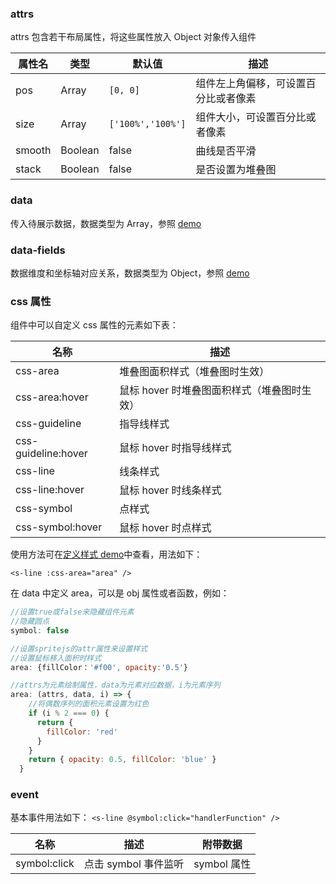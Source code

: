 ### attrs

attrs 包含若干布局属性，将这些属性放入 Object 对象传入组件

| 属性名 | 类型    | 默认值            | 描述                                 |
| ------ | ------- | ----------------- | ------------------------------------ |
| pos    | Array   | `[0, 0]`          | 组件左上角偏移，可设置百分比或者像素 |
| size   | Array   | `['100%','100%']` | 组件大小，可设置百分比或者像素       |
| smooth | Boolean | false             | 曲线是否平滑                         |
| stack  | Boolean | false             | 是否设置为堆叠图                     |

### data

传入待展示数据，数据类型为 Array，参照 [demo](#/demo/line/default)

### data-fields

数据维度和坐标轴对应关系，数据类型为 Object，参照 [demo](#/demo/line/default)

### css 属性

组件中可以自定义 css 属性的元素如下表：

| 名称                | 描述                                        |
| ------------------- | ------------------------------------------- |
| css-area            | 堆叠图面积样式（堆叠图时生效）              |
| css-area:hover      | 鼠标 hover 时堆叠图面积样式（堆叠图时生效） |
| css-guideline       | 指导线样式                                  |
| css-guideline:hover | 鼠标 hover 时指导线样式                     |
| css-line            | 线条样式                                    |
| css-line:hover      | 鼠标 hover 时线条样式                       |
| css-symbol          | 点样式                                      |
| css-symbol:hover    | 鼠标 hover 时点样式                         |

使用方法可在[定义样式 demo](#/demo/line/style)中查看，用法如下：

`<s-line :css-area="area" />`

在 data 中定义 area，可以是 obj 属性或者函数，例如：

```javascript
//设置true或false来隐藏组件元素
//隐藏圆点
symbol: false

//设置spritejs的attr属性来设置样式
//设置鼠标移入面积时样式
area: {fillColor：'#f00', opacity:'0.5'}

//attrs为元素绘制属性，data为元素对应数据，i为元素序列
area: (attrs, data, i) => {
    //将偶数序列的面积元素设置为红色
    if (i % 2 === 0) {
      return {
        fillColor: 'red'
      }
    }
    return { opacity: 0.5, fillColor: 'blue' }
  }
```

### event

基本事件用法如下：
`<s-line @symbol:click="handlerFunction" />`

| 名称         | 描述                 | 附带数据    |
| ------------ | -------------------- | ----------- |
| symbol:click | 点击 symbol 事件监听 | symbol 属性 |
